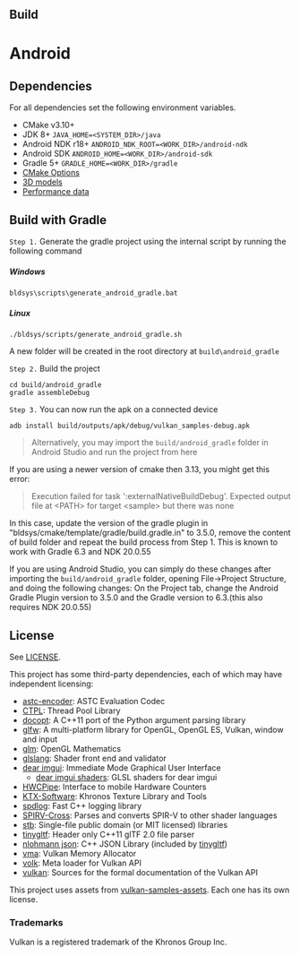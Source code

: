 <!--
- Copyright (c) 2019-2020, Arm Limited and Contributors
-
- SPDX-License-Identifier: Apache-2.0
-
- Licensed under the Apache License, Version 2.0 the "License";
- you may not use this file except in compliance with the License.
- You may obtain a copy of the License at
-
-     http://www.apache.org/licenses/LICENSE-2.0
-
- Unless required by applicable law or agreed to in writing, software
- distributed under the License is distributed on an "AS IS" BASIS,
- WITHOUT WARRANTIES OR CONDITIONS OF ANY KIND, either express or implied.
- See the License for the specific language governing permissions and
- limitations under the License.
-
-->

## Build

# Android

## Dependencies

For all dependencies set the following environment variables.

- CMake v3.10+
- JDK 8+ `JAVA_HOME=<SYSTEM_DIR>/java`
- Android NDK r18+ `ANDROID_NDK_ROOT=<WORK_DIR>/android-ndk`
- Android SDK `ANDROID_HOME=<WORK_DIR>/android-sdk`
- Gradle 5+ `GRADLE_HOME=<WORK_DIR>/gradle`
- [CMake Options](#cmake-options)
- [3D models](#3d-models)
- [Performance data](#performance-data)

## Build with Gradle

`Step 1.` Generate the gradle project using the internal script by running the following command

##### Windows <!-- omit in toc -->

```
bldsys\scripts\generate_android_gradle.bat
```

##### Linux <!-- omit in toc -->

```
./bldsys/scripts/generate_android_gradle.sh
```

A new folder will be created in the root directory at `build\android_gradle`

`Step 2.` Build the project

```
cd build/android_gradle
gradle assembleDebug
```

`Step 3.` You can now run the apk on a connected device

```
adb install build/outputs/apk/debug/vulkan_samples-debug.apk
```

> Alternatively, you may import the `build/android_gradle` folder in Android Studio and run the project from here

If you are using a newer version of cmake then 3.13, you might get this error:

> Execution failed for task ':externalNativeBuildDebug'.
Expected output file at \<PATH> for target \<sample> but there was none

In this case, update the version of the gradle plugin in "bldsys/cmake/template/gradle/build.gradle.in" to 3.5.0, remove the content of build folder and repeat the build process from Step 1. This is known to work with Gradle 6.3 and NDK 20.0.55

If you are using Android Studio, you can simply do these changes after importing the `build/android_gradle` folder, opening File->Project Structure, and doing the following changes:
On the Project tab, change the Android Gradle Plugin version to 3.5.0 and the Gradle version to 6.3.(this also requires NDK 20.0.55)

## License

See [LICENSE](LICENSE).

This project has some third-party dependencies, each of which may have independent licensing:

- [astc-encoder](https://github.com/ARM-software/astc-encoder): ASTC Evaluation Codec
- [CTPL](https://github.com/vit-vit/CTPL): Thread Pool Library
- [docopt](https://github.com/docopt/docopt.cpp): A C++11 port of the Python argument parsing library
- [glfw](https://github.com/glfw/glfw): A multi-platform library for OpenGL, OpenGL ES, Vulkan, window and input
- [glm](https://github.com/g-truc/glm): OpenGL Mathematics
- [glslang](https://github.com/KhronosGroup/glslang): Shader front end and validator
- [dear imgui](https://github.com/ocornut/imgui): Immediate Mode Graphical User Interface
  - [dear imgui shaders](https://github.com/SaschaWillems/Vulkan/tree/master/data/shaders/imgui): GLSL shaders for dear imgui
- [HWCPipe](https://github.com/ARM-software/HWCPipe): Interface to mobile Hardware Counters
- [KTX-Software](https://github.com/KhronosGroup/KTX-Software): Khronos Texture Library and Tools
- [spdlog](https://github.com/gabime/spdlog): Fast C++ logging library
- [SPIRV-Cross](https://github.com/KhronosGroup/SPIRV-Cross): Parses and converts SPIR-V to other shader languages
- [stb](https://github.com/nothings/stb): Single-file public domain (or MIT licensed) libraries
- [tinygltf](https://github.com/syoyo/tinygltf): Header only C++11 glTF 2.0 file parser
- [nlohmann json](https://github.com/nlohmann/json): C++ JSON Library (included by [tinygltf](https://github.com/syoyo/tinygltf))
- [vma](https://github.com/GPUOpen-LibrariesAndSDKs/VulkanMemoryAllocator): Vulkan Memory Allocator
- [volk](https://github.com/zeux/volk): Meta loader for Vulkan API
- [vulkan](https://github.com/KhronosGroup/Vulkan-Docs): Sources for the formal documentation of the Vulkan API

This project uses assets from [vulkan-samples-assets](https://github.com/KhronosGroup/Vulkan-Samples-Assets). Each one has its own license.

### Trademarks

Vulkan is a registered trademark of the Khronos Group Inc.
